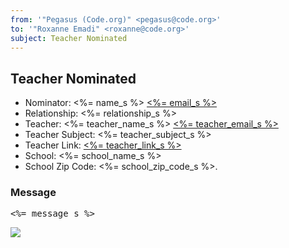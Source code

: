 ```yaml
---
from: '"Pegasus (Code.org)" <pegasus@code.org>'
to: '"Roxanne Emadi" <roxanne@code.org>'
subject: Teacher Nominated
---
```

## Teacher Nominated

- Nominator: <%= name_s %> [<%= email_s %>](<%= email_s %>)
- Relationship: <%= relationship_s %>
- Teacher: <%= teacher_name_s %> [<%= teacher_email_s %>](<%= teacher_email_s %>)
- Teacher Subject: <%= teacher_subject_s %>
- Teacher Link: [<%= teacher_link_s %>](<%= teacher_link_s %>)
- School: <%= school_name_s %>
- School Zip Code: <%= school_zip_code_s %>.

### Message

<pre><%= message_s %></pre>

![](<%= tracking_pixel %>)
